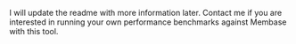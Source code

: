 I will update the readme with more information later. Contact me if you are interested in running your own performance benchmarks against Membase with this tool.